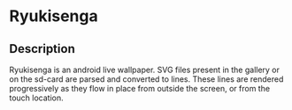 Ryukisenga
==========

Description
-----------

Ryukisenga is an android live wallpaper. SVG files present in the gallery or on the sd-card are parsed and converted to lines. These lines are rendered progressively as they flow in place from outside the screen, or from the touch location.